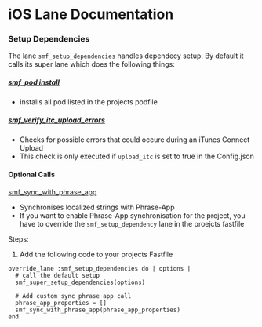 # iOS Lane Documentation

### Setup Dependencies

The lane `smf_setup_dependencies` handles dependecy setup. By default it calls its super lane which does the following things:
##### [smf_pod install](../commons/ios/smf_pod_install/smf_pod_install.rb)
- installs all pod listed in the projects podfile

##### [smf_verify_itc_upload_errors](../commons/ios/smf_verify_itc_upload_errors/smf_verify_itc_upload_errors.rb)
- Checks for possible errors that could occure during an iTunes Connect Upload
- This check is only executed if `upload_itc` is set to true in the Config.json

#### Optional Calls

[smf_sync_with_phrase_app](../commons/smf_sync_with_phrase_app/smf_sync_with_phrase_app.rb)
- Synchronises localized strings with Phrase-App
- If you want to enable Phrase-App synchronisation for the project, you have to override the `smf_setup_dependency` lane in the proejcts fastfile

Steps:
 
1. Add the following code to your projects Fastfile
```
override_lane :smf_setup_dependencies do | options |
  # call the default setup
  smf_super_setup_dependencies(options)

  # Add custom sync phrase app call
  phrase_app_properties = []
  smf_sync_with_phrase_app(phrase_app_properties)
end
```
        